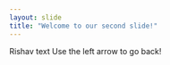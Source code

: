 ```yaml
---
layout: slide
title: "Welcome to our second slide!"
---
```

Rishav text
Use the left arrow to go back!
